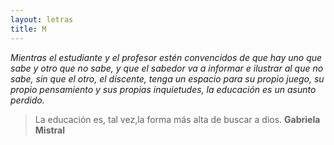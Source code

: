 ```yaml
---
layout: letras
title: M
---
```


*Mientras el estudiante y el profesor estén
convencidos de que hay uno que sabe y otro
que no sabe, y que el sabedor va a informar
e ilustrar al que no sabe, sin que el otro, el discente,
tenga un espacio para su propio juego, su propio
pensamiento y sus propias inquietudes, la educación
es un asunto perdido.*

>La educación es, tal vez,la forma más alta de buscar a dios.
>**Gabriela Mistral**

